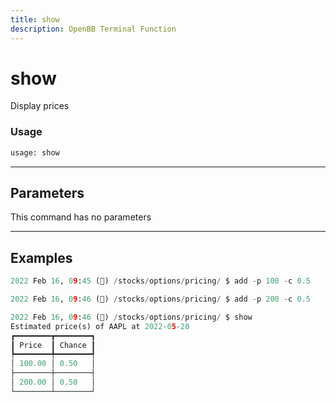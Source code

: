 ```yaml
---
title: show
description: OpenBB Terminal Function
---
```


# show

Display prices

### Usage 
```python
usage: show
```

---
## Parameters

This command has no parameters


---
## Examples

```python
2022 Feb 16, 09:45 (🦋) /stocks/options/pricing/ $ add -p 100 -c 0.5

2022 Feb 16, 09:46 (🦋) /stocks/options/pricing/ $ add -p 200 -c 0.5

2022 Feb 16, 09:46 (🦋) /stocks/options/pricing/ $ show
Estimated price(s) of AAPL at 2022-05-20
┏━━━━━━━━┳━━━━━━━━┓
┃ Price  ┃ Chance ┃
┡━━━━━━━━╇━━━━━━━━┩
│ 100.00 │ 0.50   │
├────────┼────────┤
│ 200.00 │ 0.50   │
└────────┴────────┘
```

